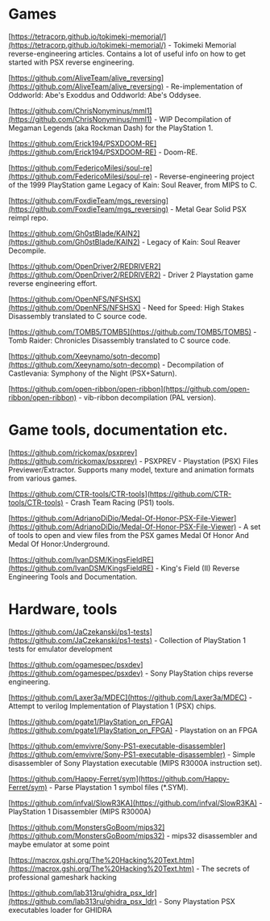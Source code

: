 # Games

[https://tetracorp.github.io/tokimeki-memorial/](https://tetracorp.github.io/tokimeki-memorial/) - Tokimeki Memorial reverse-engineering articles. Contains a lot of useful info on how to get started with PSX reverse engineering.

[https://github.com/AliveTeam/alive_reversing](https://github.com/AliveTeam/alive_reversing) - Re-implementation of Oddworld: Abe's Exoddus and Oddworld: Abe's Oddysee.

[https://github.com/ChrisNonyminus/mml1](https://github.com/ChrisNonyminus/mml1) - WIP Decompilation of Megaman Legends (aka Rockman Dash) for the PlayStation 1.

[https://github.com/Erick194/PSXDOOM-RE](https://github.com/Erick194/PSXDOOM-RE) - Doom-RE.

[https://github.com/FedericoMilesi/soul-re](https://github.com/FedericoMilesi/soul-re) - Reverse-engineering project of the 1999 PlayStation game Legacy of Kain: Soul Reaver, from MIPS to C.

[https://github.com/FoxdieTeam/mgs_reversing](https://github.com/FoxdieTeam/mgs_reversing) - Metal Gear Solid PSX reimpl repo.

[https://github.com/Gh0stBlade/KAIN2](https://github.com/Gh0stBlade/KAIN2) -  Legacy of Kain: Soul Reaver Decompile.

[https://github.com/OpenDriver2/REDRIVER2](https://github.com/OpenDriver2/REDRIVER2) - Driver 2 Playstation game reverse engineering effort.

[https://github.com/OpenNFS/NFSHSX](https://github.com/OpenNFS/NFSHSX) - Need for Speed: High Stakes Disassembly translated to C source code.

[https://github.com/TOMB5/TOMB5](https://github.com/TOMB5/TOMB5) - Tomb Raider: Chronicles Disassembly translated to C source code.

[https://github.com/Xeeynamo/sotn-decomp](https://github.com/Xeeynamo/sotn-decomp) - Decompilation of Castlevania: Symphony of the Night (PSX+Saturn).

[https://github.com/open-ribbon/open-ribbon](https://github.com/open-ribbon/open-ribbon) - vib-ribbon decompilation (PAL version).

# Game tools, documentation etc.

[https://github.com/rickomax/psxprev](https://github.com/rickomax/psxprev) - PSXPREV - Playstation (PSX) Files Previewer/Extractor. Supports many model, texture and animation formats from various games.

[https://github.com/CTR-tools/CTR-tools](https://github.com/CTR-tools/CTR-tools) - Crash Team Racing (PS1) tools.

[https://github.com/AdrianoDiDio/Medal-Of-Honor-PSX-File-Viewer](https://github.com/AdrianoDiDio/Medal-Of-Honor-PSX-File-Viewer) - A set of tools to open and view files from the PSX games Medal Of Honor And Medal Of Honor:Underground.

[https://github.com/IvanDSM/KingsFieldRE](https://github.com/IvanDSM/KingsFieldRE) - King's Field (II) Reverse Engineering Tools and Documentation.

# Hardware, tools

[https://github.com/JaCzekanski/ps1-tests](https://github.com/JaCzekanski/ps1-tests) -  Collection of PlayStation 1 tests for emulator development

[https://github.com/ogamespec/psxdev](https://github.com/ogamespec/psxdev) -  Sony PlayStation chips reverse engineering.

[https://github.com/Laxer3a/MDEC](https://github.com/Laxer3a/MDEC) -  Attempt to verilog Implementation of Playstation 1 (PSX) chips.

[https://github.com/pgate1/PlayStation_on_FPGA](https://github.com/pgate1/PlayStation_on_FPGA) -  Playstation on an FPGA

[https://github.com/emvivre/Sony-PS1-executable-disassembler](https://github.com/emvivre/Sony-PS1-executable-disassembler) -  Simple disassembler of Sony Playstation executable (MIPS R3000A instruction set).

[https://github.com/Happy-Ferret/sym](https://github.com/Happy-Ferret/sym) -  Parse Playstation 1 symbol files (*.SYM).

[https://github.com/infval/SlowR3KA](https://github.com/infval/SlowR3KA) -  PlayStation 1 Disassembler (MIPS R3000A)

[https://github.com/MonstersGoBoom/mips32](https://github.com/MonstersGoBoom/mips32) -  mips32 disassembler and maybe emulator at some point

[https://macrox.gshi.org/The%20Hacking%20Text.htm](https://macrox.gshi.org/The%20Hacking%20Text.htm) -  The secrets of professional gameshark hacking

[https://github.com/lab313ru/ghidra_psx_ldr](https://github.com/lab313ru/ghidra_psx_ldr) - Sony Playstation PSX executables loader for GHIDRA


